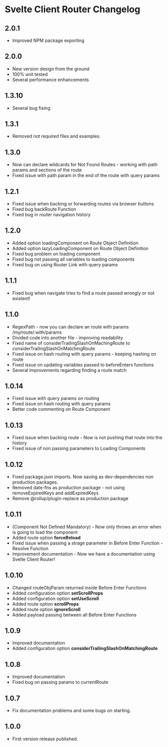 # Svelte Client Router Changelog

## 2.0.1
- Improved NPM package exporting
## 2.0.0
- New version design from the ground
- 100% unit tested
- Several performance enhancements

## 1.3.10
- Several bug fixing

## 1.3.1

- Removed not required files and examples.

## 1.3.0

- Now can declare wildcards for Not Found Routes - working with path params and sections of the route
- Fixed issue with path param in the end of the route with query params

## 1.2.1

- Fixed issue when backing or forwarding routes via browser buttons
- Fixed bug backRoute Function
- Fixed bug in router navigation history

## 1.2.0

- Added option loadingComponent on Route Object Definition
- Added option lazyLoadingComponent on Route Object Definition
- Fixed bug problem on loading component
- Fixed bug not passing all variables to loading components
- Fixed bug on using Router Link with query params

## 1.1.1

- Fixed bug when navigate tries to find a route passed wrongly or not existent!

## 1.1.0

- RegexPath - now you can declare an route with params /my/route/:with/params
- Divided code into another file - improving readability
- Fixed name of considerTrailingSlashOnMachingRoute to considerTrailingSlashOnMatchingRoute
- Fixed issue on hash routing with query params - keeping hashing on route
- Fixed issue on updating variables passed to beforeEnters functions
- Several improvements regarding finding a route match

## 1.0.14

- Fixed issue with query params on routing
- Fixed issue on hash routing with query params
- Better code commenting on Route Component

## 1.0.13

- Fixed issue when backing route - Now is not pushing that route into the history
- Fixed issue of non passing parameters to Loading Components

## 1.0.12

- Fixed package.json imports. Now saving as dev-dependencies non production packages.
- Removed date-fns as production package - not using removeExpiredKeys and addExpiredKeys
- Remove @rollup/plugin-replace as production package

## 1.0.11

- (Component Not Defined Mandatory) - Now only throws an error when is going to load the component
- Added route option <b>forceReload</b>
- Fixed issue when passing a strage parameter in Before Enter Function - Resolve Function
- Improvement documentation - Now we have a documentation using Svelte Client Router!

## 1.0.10

- Changed routeObjParam returned inside Before Enter Functions 
- Added configuration option <b>setScrollProps</b>
- Added configuration option <b>setUseScroll</b>
- Added route option <b>scrollProps</b>
- Added route option <b>ignoreScroll</b>
- Added payload passing between all Before Enter Functions

## 1.0.9

- Improved documentation
- Added configuration option <b>considerTrailingSlashOnMatchingRoute</b>

## 1.0.8

- Improved documentation
- Fixed bug on passing params to currentRoute

## 1.0.7

- Fix documentation problems and some bugs on starting.

## 1.0.0

- First version release published.